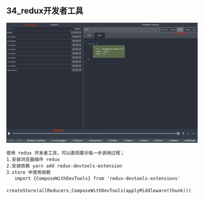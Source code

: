 ## 34_redux开发者工具
![redux-devtools-extension.png](./redux-devtools-extension.png)
```aidl
使用 redux 开发者工具，可以直观展示每一步调用过程；
1.安装浏览器插件 redux 
2.安装依赖 yarn add redux-devtools-extension
3.store 中使用依赖
   import {ComposeWithDevTools} from 'redux-devtools-extensions'
   createStore(allReducers,ComposeWithDevTools(applyMiddleware(thunk)))
```